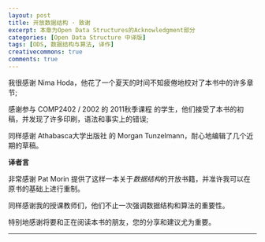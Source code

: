 ```yaml
---
layout: post
title: 开放数据结构 · 致谢
excerpt: 本章为Open Data Structures的Acknowledgment部分
categories: [Open Data Structure 中译版]
tags: [ODS, 数据结构与算法, 译作]
creativecommons: true
comments: true
---
```


我很感谢 Nima Hoda，他花了一个夏天的时间不知疲倦地校对了本书中的许多章节;

感谢参与 COMP2402 / 2002 的 2011秋季课程 的学生，他们接受了本书的初稿，并发现了许多印刷，语法和事实上的错误; 

同样感谢 Athabasca大学出版社 的 Morgan Tunzelmann，耐心地编辑了几个近期的草稿。


**译者言**

非常感谢 Pat Morin 提供了这样一本关于*数据结构*的开放书籍，并准许我可以在原书的基础上进行重制。

同样感谢我的授课教师们，他们不止一次强调数据结构和算法的重要性。

特别地感谢将要和正在阅读本书的朋友，您的分享和建议尤为重要。

---